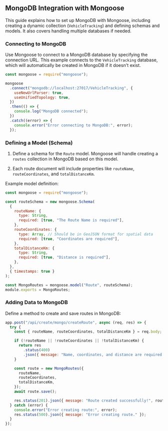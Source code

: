 ## MongoDB Integration with Mongoose

This guide explains how to set up MongoDB with Mongoose, including creating a dynamic collection (`VehicleTracking`) and defining schemas and models. It also covers handling multiple databases if needed.

### Connecting to MongoDB

Use Mongoose to connect to a MongoDB database by specifying the connection URL. This example connects to the `VehicleTracking` database, which will automatically be created in MongoDB if it doesn't exist.

```javascript
const mongoose = require("mongoose");

mongoose
  .connect("mongodb://localhost:27017/VehicleTracking", {
    useNewUrlParser: true,
    useUnifiedTopology: true,
  })
  .then(() => {
    console.log("MongoDB connected");
  })
  .catch((error) => {
    console.error("Error connecting to MongoDB:", error);
  });
```

### Defining a Model (Schema)

1. Define a schema for the `Route` model. Mongoose will handle creating a `routes` collection in MongoDB based on this model.

2. Each route document will include properties like `routeName`, `routeCoordinates`, and `totalDistanceKm`.

Example model definition:

```javascript
const mongoose = require("mongoose");

const routeSchema = new mongoose.Schema(
  {
    routeName: {
      type: String,
      required: [true, "The Route Name is required"],
    },
    routeCoordinates: {
      type: Array, // Should be in GeoJSON format for spatial data
      required: [true, "Coordinates are required"],
    },
    totalDistanceKm: {
      type: String,
      required: [true, "Distance is required"],
    },
  },
  { timestamps: true }
);

const MongoRoutes = mongoose.model("Route", routeSchema);
module.exports = MongoRoutes;
```

### Adding Data to MongoDB

Define a method to create and save routes in MongoDB:

```javascript
app.post("/api/create/mongo/createRoute", async (req, res) => {
  try {
    const { routeName, routeCoordinates, totalDistanceKm } = req.body;

    if (!routeName || !routeCoordinates || !totalDistanceKm) {
      return res
        .status(400)
        .json({ message: "Name, coordinates, and distance are required." });
    }

    const route = new MongoRoutes({
      routeName,
      routeCoordinates,
      totalDistanceKm,
    });
    await route.save();

    res.status(201).json({ message: "Route created successfully!", route });
  } catch (error) {
    console.error("Error creating route:", error);
    res.status(500).json({ message: "Error creating route." });
  }
});
```
